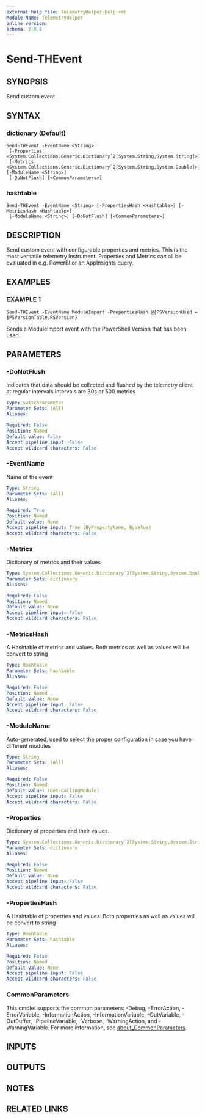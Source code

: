```yaml
---
external help file: TelemetryHelper-help.xml
Module Name: TelemetryHelper
online version:
schema: 2.0.0
---
```


# Send-THEvent

## SYNOPSIS
Send custom event

## SYNTAX

### dictionary (Default)
```
Send-THEvent -EventName <String>
 [-Properties <System.Collections.Generic.Dictionary`2[System.String,System.String]>]
 [-Metrics <System.Collections.Generic.Dictionary`2[System.String,System.Double]>] [-ModuleName <String>]
 [-DoNotFlush] [<CommonParameters>]
```

### hashtable
```
Send-THEvent -EventName <String> [-PropertiesHash <Hashtable>] [-MetricsHash <Hashtable>]
 [-ModuleName <String>] [-DoNotFlush] [<CommonParameters>]
```

## DESCRIPTION
Send custom event with configurable properties and metrics.
This is the most versatile
telemetry instrument.
Properties and Metrics can all be evaluated in e.g.
PowerBI or an AppInsights query.

## EXAMPLES

### EXAMPLE 1
```
Send-THEvent -EventName ModuleImport -PropertiesHash @{PSVersionUsed = $PSVersionTable.PSVersion}
```

Sends a ModuleImport event with the PowerShell Version that has been used.

## PARAMETERS

### -DoNotFlush
Indicates that data should be collected and flushed by the telemetry client at regular intervals
Intervals are 30s or 500 metrics

```yaml
Type: SwitchParameter
Parameter Sets: (All)
Aliases:

Required: False
Position: Named
Default value: False
Accept pipeline input: False
Accept wildcard characters: False
```

### -EventName
Name of the event

```yaml
Type: String
Parameter Sets: (All)
Aliases:

Required: True
Position: Named
Default value: None
Accept pipeline input: True (ByPropertyName, ByValue)
Accept wildcard characters: False
```

### -Metrics
Dictionary of metrics and their values

```yaml
Type: System.Collections.Generic.Dictionary`2[System.String,System.Double]
Parameter Sets: dictionary
Aliases:

Required: False
Position: Named
Default value: None
Accept pipeline input: False
Accept wildcard characters: False
```

### -MetricsHash
A Hashtable of metrics and values.
Both metrics as well as values will be convert to string

```yaml
Type: Hashtable
Parameter Sets: hashtable
Aliases:

Required: False
Position: Named
Default value: None
Accept pipeline input: False
Accept wildcard characters: False
```

### -ModuleName
Auto-generated, used to select the proper configuration in case you have different modules

```yaml
Type: String
Parameter Sets: (All)
Aliases:

Required: False
Position: Named
Default value: (Get-CallingModule)
Accept pipeline input: False
Accept wildcard characters: False
```

### -Properties
Dictionary of properties and their values.

```yaml
Type: System.Collections.Generic.Dictionary`2[System.String,System.String]
Parameter Sets: dictionary
Aliases:

Required: False
Position: Named
Default value: None
Accept pipeline input: False
Accept wildcard characters: False
```

### -PropertiesHash
A Hashtable of properties and values.
Both properties as well as values will be convert to string

```yaml
Type: Hashtable
Parameter Sets: hashtable
Aliases:

Required: False
Position: Named
Default value: None
Accept pipeline input: False
Accept wildcard characters: False
```

### CommonParameters
This cmdlet supports the common parameters: -Debug, -ErrorAction, -ErrorVariable, -InformationAction, -InformationVariable, -OutVariable, -OutBuffer, -PipelineVariable, -Verbose, -WarningAction, and -WarningVariable. For more information, see [about_CommonParameters](http://go.microsoft.com/fwlink/?LinkID=113216).

## INPUTS

## OUTPUTS

## NOTES

## RELATED LINKS
